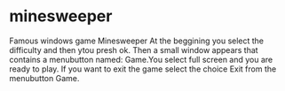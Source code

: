 # minesweeper
Famous windows game Minesweeper
At the beggining you select the difficulty and then ytou  presh ok. Then a small window appears that contains a menubutton named: Game.You select full screen and you are ready to play.
If you want to exit the game select the choice Exit from the menubutton Game.
